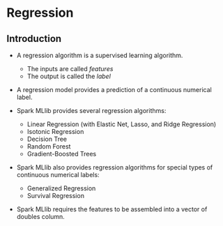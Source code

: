 # Regression

## Introduction

* A regression algorithm is a supervised learning algorithm.
  * The inputs are called *features*
  * The output is called the *label*

* A regression model provides a prediction of a continuous numerical label.

* Spark MLlib provides several regression algorithms:
  * Linear Regression (with Elastic Net, Lasso, and Ridge Regression)
  * Isotonic Regression
  * Decision Tree
  * Random Forest
  * Gradient-Boosted Trees

* Spark MLlib also provides regression algorithms for special types of
continuous numerical labels:
  * Generalized Regression
  * Survival Regression

* Spark MLlib requires the features to be assembled into a vector of doubles column.


